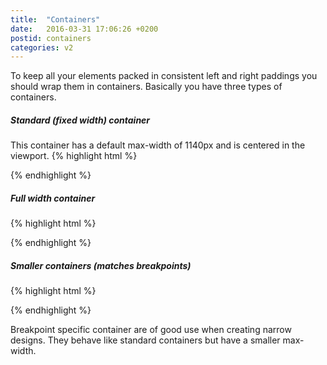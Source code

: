 ```yaml
---
title:  "Containers"
date:   2016-03-31 17:06:26 +0200
postid: containers
categories: v2
---
```


To keep all your elements packed in consistent left and right paddings you should wrap
them in containers. Basically you have three types of containers.

##### Standard (fixed width) container
This container has a default max-width of 1140px and is centered in the viewport.
{% highlight html %}
<div class="container">
    <!-- Container width: 1140px -->
</div>
{% endhighlight %}

##### Full width container
{% highlight html %}
<div class="container-full-width">
    <!-- Container width: 100% -->
</div>
{% endhighlight %}

##### Smaller containers (matches breakpoints)
{% highlight html %}
<div class="container-pl">
    <!-- Container width: phone landscape / 540px -->
</div>

<div class="container-tp">
    <!-- Container width: tablet portrait / 768px -->
</div>

<div class="container-tl">
    <!-- Container width: tablet landscape / 991px -->
</div>
{% endhighlight %}

Breakpoint specific container are of good use when creating narrow designs. They behave like standard containers but
have a smaller max-width.


